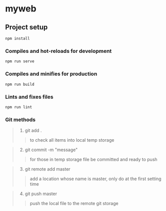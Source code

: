 # myweb

## Project setup
```
npm install
```

### Compiles and hot-reloads for development
```
npm run serve
```

### Compiles and minifies for production
```
npm run build
```

### Lints and fixes files
```
npm run lint
```

### Git methods
> 1. git add .
>> to check all items into local temp storage

> 2. git commit -m "message"
>> for those in temp storage file be committed and ready to push

> 3. git remote add master <Git>
>> add a location whose name is master, only do at the first setting time

> 4. git push master
>> push the local file to the remote git storage

